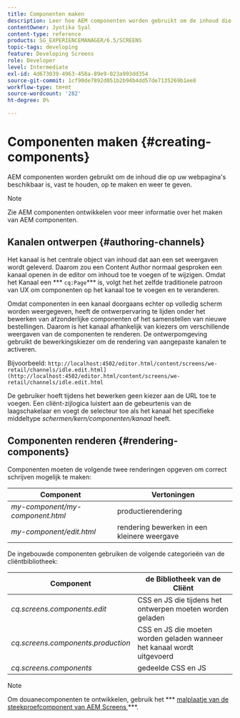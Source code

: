 ```yaml
---
title: Componenten maken
description: Leer hoe AEM componenten worden gebruikt om de inhoud die op uw webpagina's beschikbaar is, vast te houden, op te maken en weer te geven.
contentOwner: Jyotika Syal
content-type: reference
products: SG_EXPERIENCEMANAGER/6.5/SCREENS
topic-tags: developing
feature: Developing Screens
role: Developer
level: Intermediate
exl-id: 4d673039-4963-458a-89e9-023a993dd354
source-git-commit: 1cf90de7892d051b2b94b4dd57de7135269b1ee8
workflow-type: tm+mt
source-wordcount: '282'
ht-degree: 0%

---
```


# Componenten maken {#creating-components}

AEM componenten worden gebruikt om de inhoud die op uw webpagina&#39;s beschikbaar is, vast te houden, op te maken en weer te geven.

>[!NOTE]
>
>Zie AEM componenten ontwikkelen voor meer informatie over het maken van AEM componenten.

## Kanalen ontwerpen {#authoring-channels}

Het kanaal is het centrale object van inhoud dat aan een set weergaven wordt geleverd. Daarom zou een Content Author normaal gesproken een kanaal openen in de editor om inhoud toe te voegen of te wijzigen. Omdat het Kanaal een *** `cq:Page`*** is, volgt het het zelfde traditionele patroon van UX om componenten op het kanaal toe te voegen en te veranderen.

Omdat componenten in een kanaal doorgaans echter op volledig scherm worden weergegeven, heeft de ontwerpervaring te lijden onder het bewerken van afzonderlijke componenten of het samenstellen van nieuwe bestellingen. Daarom is het kanaal afhankelijk van kiezers om verschillende weergaven van de componenten te renderen. De ontwerpomgeving gebruikt de bewerkingskiezer om de rendering van aangepaste kanalen te activeren.

Bijvoorbeeld: `http://localhost:4502/editor.html/content/screens/we-retail/channels/idle.edit.html](http://localhost:4502/editor.html/content/screens/we-retail/channels/idle.edit.html`

De gebruiker hoeft tijdens het bewerken geen kiezer aan de URL toe te voegen. Een cliënt-zijlogica luistert aan de gebeurtenis van de laagschakelaar en voegt de selecteur toe als het kanaal het specifieke middeltype *schermen/kern/componenten/kanaal* heeft.

## Componenten renderen {#rendering-components}

Componenten moeten de volgende twee renderingen opgeven om correct schrijven mogelijk te maken:

| **Component** | **Vertoningen** |
|---|---|
| *my-component/my-component.html* | productierendering |
| *my-component/edit.html* | rendering bewerken in een kleinere weergave |

De ingebouwde componenten gebruiken de volgende categorieën van de cliëntbibliotheek:

| **Component** | **de Bibliotheek van de Cliënt** |
|---|---|
| *cq.screens.components.edit* | CSS en JS die tijdens het ontwerpen moeten worden geladen |
| *cq.screens.components.production* | CSS en JS die moeten worden geladen wanneer het kanaal wordt uitgevoerd |
| *cq.screens.components* | gedeelde CSS en JS |

>[!NOTE]
>
>Om douanecomponenten te ontwikkelen, gebruik het *** [ malplaatje van de steekproefcomponent van AEM Screens ](https://github.com/Adobe-Marketing-Cloud/aem-screens-component-template)***.
